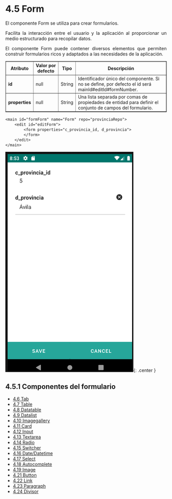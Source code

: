 # 4.5 Form
<div style="text-align: justify;">
<p>El componente Form se utiliza para crear formularios.</p>
<p>Facilita la interacción entre el usuario y la aplicación al proporcionar un medio estructurado para recopilar datos.</p>
<p>El componente Form puede contener diversos elementos que permiten construir formularios ricos y adaptados a las necesidades de la aplicación.</p>
</div>
<table border="1">
    <thead>
        <tr>
            <th colspan="2">Atributo</th>
            <th>Valor por defecto</th>
            <th>Tipo</th>
            <th>Descripción</th>
         </tr>
    </thead>
    <tbody>
        <tr>
            <td colspan="2"><strong>id</strong></td>
            <td>null</td>
            <td>String</td>
            <td>Identificador único del componente. Si no se define, por defecto el id será mainId#editId#formNumber.</td>
        </tr>
        <tr>
            <td colspan="2"><strong>properties</strong></td>
            <td>null</td>
            <td>String</td>
            <td>Una lista separada por comas de propiedades de entidad para definir el conjunto de campos del formulario.</td>
        </tr>
    </tbody>
</table>

    <main id="formForm" name="Form" repo="provinciaRepo">
        <edit id="editForm">
            <form properties="c_provincia_id, d_provincia">
            </form>
        </edit>
    </main>

![img.png](../img/form.png){: .center }

## 4.5.1 Componentes del formulario
<ul class="three-columns">
    <li><a href="../tab.es">4.6 Tab</a></li>
    <li><a href="../table.es">4.7 Table</a></li>
	<li><a href="../datatable.es">4.8 Datatable</a></li>
    <li><a href="../datalist.es">4.9 Datalist</a></li>
	<li><a href="../imagegallery.es">4.10 Imagegallery</a></li>
    <li><a href="../card.es">4.11 Card</a></li>
    <li><a href="../input.es">4.12 Input</a></li>
    <li><a href="../textarea.es">4.13 Textarea</a></li>
    <li><a href="../radio.es">4.14 Radio</a></li>
    <li><a href="../switcher.es">4.15 Switcher</a></li>
    <li><a href="../date.es">4.16 Date/Datetime</a></li>
    <li><a href="../select.es">4.17 Select</a></li>
    <li><a href="../autocomplete.es">4.18 Autocomplete</a></li>
    <li><a href="../image.es">4.19 Image</a></li>
	<li><a href="../button.es">4.21 Button</a></li>
    <li><a href="../link.es">4.22 Link</a></li>
    <li><a href="../paragraph.es">4.23 Paragraph</a></li>
    <li><a href="../divisor.es">4.24 Divisor</a></li>
</ul>



